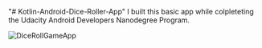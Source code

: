"# Kotlin-Android-Dice-Roller-App" 
I built this basic app while colpleteting the Udacity Android Developers Nanodegree Program.

![DiceRollGameApp](https://user-images.githubusercontent.com/73264730/119707381-17f80980-be29-11eb-9155-e6b2c69bfbeb.jpg)

